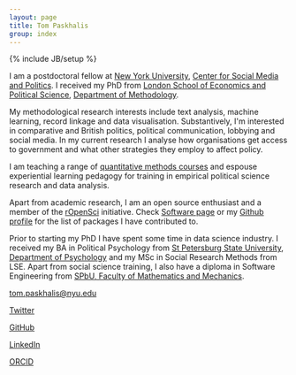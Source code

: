 ```yaml
---
layout: page
title: Tom Paskhalis
group: index
---
```

{% include JB/setup %}

I am a postdoctoral fellow at [New York University](https://www.nyu.edu/), [Center for Social Media and Politics](https://csmapnyu.org). I received my PhD from [London School of Economics and Political Science](http://www.lse.ac.uk), [Department of Methodology](http://www.lse.ac.uk/methodology/).

My methodological research interests include text analysis, machine learning, record linkage and data visualisation. Substantively, I'm interested in comparative and British politics, political communication, lobbying and social media. In my current research I analyse how organisations get access to government and what other strategies they employ to affect policy.

I am teaching a range of [quantitative methods courses](/teaching) and espouse experiential learning pedagogy for training in empirical political science research and data analysis.

Apart from academic research, I am an open source enthusiast and a member of the [rOpenSci](https://ropensci.org/) initiative. Check [Software page](/software) or my [Github profile](https://github.com/tpaskhalis/) for the list of packages I have contributed to.

Prior to starting my PhD I have spent some time in data science industry. I received my BA in Political Psychology from [St Petersburg State University](http://english.spbu.ru/), [Department of Psychology](http://www.psy.spbu.ru/english-version) and my MSc in Social Research Methods from LSE. Apart from social science training, I also have a diploma in Software Engineering from [SPbU, Faculty of Mathematics and Mechanics](http://www.math.spbu.ru/eng/).

<a href="mailto:{{ site.email }}" target="_blank" rel="noopener noreferrer"><i class="fas fa-envelope"></i> tom.paskhalis@nyu.edu</a>

<a href="https://twitter.com/{{ site.twitter }}" target="_blank" rel="noopener noreferrer"><i class="fab fa-twitter"></i> Twitter</a>

<a href="https://github.com/{{ site.github }}" target="_blank" rel="noopener noreferrer"><i class="fab fa-github"></i> GitHub</a>

<a href="https://linkedin.com/in/{{ site.linkedin }}" target="_blank" rel="noopener noreferrer"><i class="fab fa-linkedin"></i> LinkedIn</a>

<a href="https://orcid.org/{{ site.orcid }}" target="_blank" rel="noopener noreferrer"><i class="fab fa-orcid"></i> ORCID</a>
